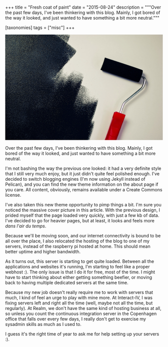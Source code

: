+++
title = "Fresh coat of paint"
date = "2015-08-24"
description = """Over the past few days, I've been thinkering with this blog. Mainly, I got bored
of the way it looked, and just wanted to have something a bit more neutral."""

[taxonomies]
tags = ["misc"]
+++

![Paint](paint-small.jpg)

Over the past few days, I've been thinkering with this blog. Mainly, I got bored of the way it
looked, and just wanted to have something a bit more neutral.

I'm not bashing the way the previous one looked: it had a very definite style that I still very much
enjoy, but it just didn't quite feel polished enough. I've decided to switch blogging engines (I'm
now using Jekyll instead of Pelican), and you can find the new theme information on the about page
if you care. All content, obviously, remains available under a Create Commons license.

I've also taken this new theme opportunity to pimp things a bit. I'm sure you noticed the massive
cover picture in this article. With the previous design, I prided myself that the page loaded very
quickly, with just a few kb of data. I've decided to go for heavier pages, but at least, it looks
and feels more *dans l'air du temps*.

Because we'll be moving soon, and our internet connectivity is bound to be all over the place, I
also relocated the hosting of the blog to one of my servers, instead of the raspberry pi hosted at
home. This should mean better uptime and higher bandwidth.

As it turns out, this server is starting to get quite loaded. Between all the applications and
websites it's running, I'm starting to feel like a proper webhost :). The only issue is that I do it
for free, most of the time. I might have to start thinking about either getting something beefier,
or moving back to having multiple dedicated servers at the same time.

Because my new job doesn't really require me to work with servers that much, I kind of feel an urge
to play with mine more. At Interact-IV, I was fixing servers left and right all the time (well,
maybe not all the time, but regularly). At Realm, we don't have the same kind of hosting business at
all, so unless you count the continuous integration server in the Copenhagen office that falls over
every few days, I really don't get to exercise my sysadmin skills as much as I used to.

I guess it's the right time of year to ask me for help setting up your servers :).
